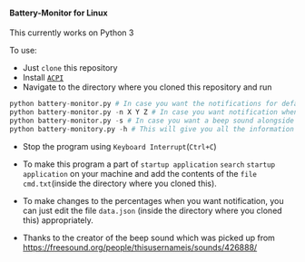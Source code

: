 #### Battery-Monitor for Linux

This currently works on Python 3

To use:

- Just `clone` this repository
- Install [`ACPI`](https://en.wikipedia.org/wiki/Advanced_Configuration_and_Power_Interface)
- Navigate to the directory where you cloned this repository and run

```python
python battery-monitor.py # In case you want the notifications for default values(50, 30, 10, 5).
python battery-monitor.py -n X Y Z # In case you want notification when battery is at X%, Y%, Z%, you can give as many values as you wish
python battery-monitor.py -s # In case you want a beep sound alongside the visual notification
python battery-monitory.py -h # This will give you all the information required to run the file
```

- Stop the program using `Keyboard Interrupt`(`Ctrl+C`)

- To make this program a part of `startup application` `search` `startup application` on your machine and add the contents of the `file` `cmd.txt`(inside the directory where you cloned this).

- To make changes to the percentages when you want notification, you can just edit the file `data.json` (inside the directory where you cloned this) appropriately.

- Thanks to the creator of the beep sound which was picked up from https://freesound.org/people/thisusernameis/sounds/426888/
